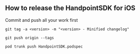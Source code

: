 ## How to release the HandpointSDK for iOS

Commit and push all your work first

`git tag -a <version> -m "<version> - Minified changelog"`

`git push origin --tags`

`pod trunk push HandpointSDK.podspec`
